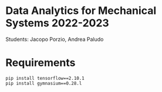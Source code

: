 # Data Analytics for Mechanical Systems 2022-2023

Students: Jacopo Porzio, Andrea Paludo


# Requirements
```
pip install tensorflow==2.10.1
pip install gymnasium==0.28.l
```
